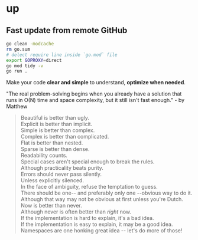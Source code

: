 # up

## Fast update from remote GitHub
```sh
go clean -modcache
rm go.sum
# delect require line inside `go.mod` file
export GOPROXY=direct
go mod tidy -v
go run .
```

Make your code **clear and simple** to understand, **optimize when needed**.  

"The real problem-solving begins when you already have a solution that runs in O(N) time and space complexity, but it still isn't fast enough." - by Matthew

>Beautiful is better than ugly.  
Explicit is better than implicit.  
Simple is better than complex.  
Complex is better than complicated.  
Flat is better than nested.  
Sparse is better than dense.  
Readability counts.  
Special cases aren't special enough to break the rules.  
Although practicality beats purity.  
Errors should never pass silently.  
Unless explicitly silenced.  
In the face of ambiguity, refuse the temptation to guess.  
There should be one-- and preferably only one --obvious way to do it.  
Although that way may not be obvious at first unless you're Dutch.  
Now is better than never.  
Although never is often better than *right* now.  
If the implementation is hard to explain, it's a bad idea.  
If the implementation is easy to explain, it may be a good idea.  
Namespaces are one honking great idea -- let's do more of those!  
